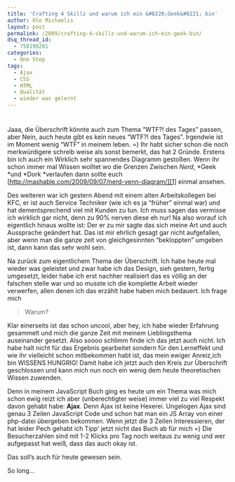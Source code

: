 ```yaml
---
title: 'Crafting 4 Skillz und warum ich ein &#8220;Geek&#8221; bin'
author: Ole Michaelis
layout: post
permalink: /2009/crafting-4-skillz-und-warum-ich-ein-geek-bin/
dsq_thread_id:
  - 750198281
categories:
  - One Step
tags:
  - Ajax
  - CSS
  - HTML
  - Qualität
  - wieder was gelernt
---
```

# 

Jaaa, die Überschrift könnte auch zum Thema “WTF?! des Tages” passen, aber Nein, auch heute gibt es kein neues “WTF?! des Tages”. Irgendwie ist im Moment wenig “WTF” in meinem leben. =) Ihr habt sicher schon die noch merkwürdigere schreib weise als sonst bemerkt, das hat 2 Gründe. Erstens bin ich auch ein Wirklich sehr spannendes Diagramm gestoßen. Wenn ihr schon immer mal Wissen wolltet wo die Grenzen Zwischen *Nerd*, *Geek *und *Dork *verlaufen dann sollte euch [http://mashable.com/2009/09/07/nerd-venn-diagram/][1] einmal ansehen.

 [1]: http://mashable.com/2009/09/07/nerd-venn-diagram/ "das hier"

Des weiteren war ich gestern Abend mit einem alten Arbeitskollegen bei KFC, er ist auch Service Techniker (wie ich es ja “früher” einmal war) und hat dementsprechend viel mit Kunden zu tun. Ich muss sagen das vermisse ich wirklich gar nicht, denn zu 90% nerven diese eh nur! Na also worauf ich eigentlich hinaus wollte ist: Der er zu mir sagte das sich meine Art und auch Aussprache geändert hat. Das ist mir ehrlich gesagt gar nicht aufgefallen, aber wenn man die ganze zeit von gleichgesinnten “bekloppten” umgeben ist, dann kann das sehr wohl sein.

Na zurück zum eigentlichem Thema der Überschrift. Ich habe heute mal wieder was geleistet und zwar habe ich das Design, sieh gestern, fertig umgesetzt, leider habe ich erst nachher realisiert das es völlig an der falschen stelle war und so musste ich die komplette Arbeit wieder verwerfen, allen denen ich das erzählt habe haben mich bedauert. Ich frage mich

> Warum?

Klar einerseits ist das schon uncool, aber hey, ich habe wieder Erfahrung gesammelt und mich die ganze Zeit mit meinem Lieblingsthema auseinander gesetzt. Also soooo schlimm finde ich das jetzt auch nicht. Ich habe halt nicht für das Ergebnis gearbeitet sondern für den Lerneffekt und wie ihr vielleicht schon mitbekommen habt ist, das mein ewiger Anreiz,ich bin WISSENS HUNGRIG! Damit habe ich jetzt auch den Kreis zur Überschrift geschlossen und kann mich nun noch ein wenig dem heute theoretischen Wissen zuwenden.

Denn in meinem JavaScript Buch ging es heute um ein Thema was mich schon ewig reizt ich aber (unberechtigter weise) immer viel zu viel Respekt davon gehabt habe: **Ajax**. Denn Ajax ist keine Hexerei. Ungelogen Ajax sind genau 3 Zeilen JavaScript Code und schon hat man ein JS Array von einer php-datei übergeben bekommen. Wenn jetzt die 3 Zeilen Interessieren, der hat leider Pech gehabt ich Tipp’ jetzt nicht das Buch ab für mich =) Die Besucherzahlen sind mit 1-2 Klicks pro Tag noch weitaus zu wenig und wer aufgepasst hat weiß, dass das auch okay ist.

Das soll’s auch für heute gewesen sein.

So long…


